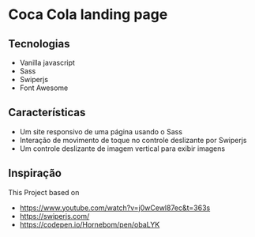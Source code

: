 # Coca Cola landing page

## Tecnologias
* Vanilla javascript
* Sass
* Swiperjs
* Font Awesome


## Características
* Um site responsivo de uma página usando o Sass
* Interação de movimento de toque no controle deslizante por Swiperjs
* Um controle deslizante de imagem vertical para exibir imagens


## Inspiração
This Project based on
* https://www.youtube.com/watch?v=j0wCewl87ec&t=363s
* https://swiperjs.com/
* https://codepen.io/Hornebom/pen/obaLYK